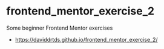 # frontend_mentor_exercise_2
Some beginner Frontend Mentor exercises
- https://daviddrtds.github.io/frontend_mentor_exercise_2/
